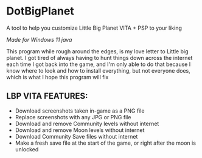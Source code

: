 # DotBigPlanet
A tool to help you customize Little Big Planet VITA + PSP to your liking

*Made for Windows 11 java*

This program while rough around the edges, is my love letter to Little big planet. I got tired of always having to hunt things down across the internet each time I got back into the game, and I'm only able to do that because I know where to look and how to install everything, but not everyone does, which is what I hope this program will fix




## LBP VITA FEATURES:
- Download screenshots taken in-game as a PNG file
- Replace screenshots with any JPG or PNG file
- Download and remove Community levels without internet
- Download and remove Moon levels without internet
- Download Community Save files without internet
- Make a fresh save file at the start of the game, or right after the moon is unlocked
